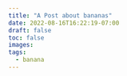 ```yaml
---
title: "A Post about bananas"
date: 2022-08-16T16:22:19-07:00
draft: false
toc: false
images:
tags:
  - banana
---
```


